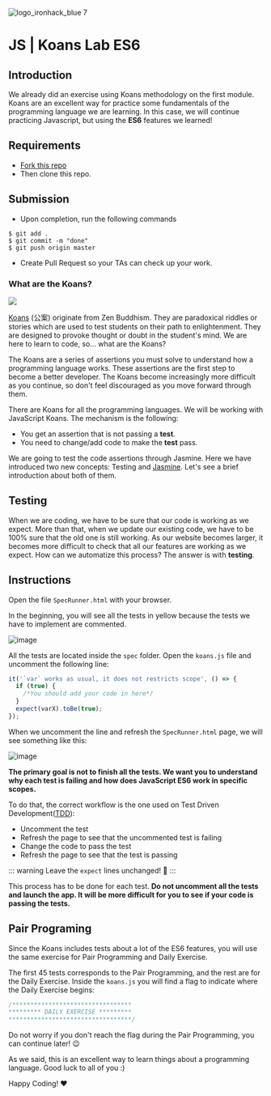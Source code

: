 ![logo_ironhack_blue 7](https://user-images.githubusercontent.com/23629340/40541063-a07a0a8a-601a-11e8-91b5-2f13e4e6b441.png)


# JS | Koans Lab ES6

## Introduction

We already did an exercise using Koans methodology on the first module. Koans are an excellent way for practice some fundamentals of the programming language we are learning. In this case, we will continue practicing Javascript, but using the **ES6** features we learned!


## Requirements

- [Fork this repo](https://guides.github.com/activities/forking/)
- Then clone this repo.


## Submission

- Upon completion, run the following commands
```
$ git add .
$ git commit -m "done"
$ git push origin master
```
- Create Pull Request so your TAs can check up your work.


### What are the Koans?

![](https://i.imgur.com/9Ug9NBn.png)

[Koans](https://en.wikipedia.org/wiki/K%C5%8Dan) (公案) originate from Zen Buddhism. They are paradoxical riddles or stories which are used to test students on their path to enlightenment. They are designed to provoke thought or doubt in the student's mind. We are here to learn to code, so... what are the Koans?

The Koans are a series of assertions you must solve to understand how a programming language works. These assertions are the first step to become a better developer. The Koans become increasingly more difficult as you continue, so don't feel discouraged as you move forward through them.

There are Koans for all the programming languages. We will be working with JavaScript Koans. The mechanism is the following:

- You get an assertion that is not passing a **test**.
- You need to change/add code to make the **test** pass.

We are going to test the code assertions through Jasmine. Here we have introduced two new concepts: Testing and [Jasmine](http://jasmine.github.io/). Let's see a brief introduction about both of them.

## Testing

When we are coding, we have to be sure that our code is working as we expect. More than that, when we update our existing code, we have to be 100% sure that the old one is still working. As our website becomes larger, it becomes more difficult to check that all our features are working as we expect. How can we automatize this process? The answer is with **testing**.


## Instructions


Open the file `SpecRunner.html` with your browser.

In the beginning, you will see all the tests in yellow because the tests we have to implement are commented.

![image](https://s3-eu-west-1.amazonaws.com/ih-materials/uploads/upload_f65f72c3d74cc10a06d8589219bb6f69.png)

All the tests are located inside the `spec` folder. Open the `koans.js` file and uncomment the following line:

```javascript
it('`var` works as usual, it does not restricts scope', () => {
  if (true) {
    /*You should add your code in here*/
  }
  expect(varX).toBe(true);
});
```

When we uncomment the line and refresh the `SpecRunner.html` page, we will see something like this:

![image](https://s3-eu-west-1.amazonaws.com/ih-materials/uploads/upload_0a3269347ff9cf345534607ba27809d2.png)

**The primary goal is not to finish all the tests. We want you to understand why each test is failing and how does JavaScript ES6 work in specific scopes.**

To do that, the correct workflow is the one used on Test Driven Development([TDD](https://en.wikipedia.org/wiki/Test-driven_development)):

- Uncomment the test
- Refresh the page to see that the uncommented test is failing
- Change the code to pass the test
- Refresh the page to see that the test is passing

::: warning
Leave the `expect` lines unchanged! :eyes:
:::

This process has to be done for each test. **Do not uncomment all the tests and launch the app. It will be more difficult for you to see if your code is passing the tests.**

## Pair Programing

Since the Koans includes tests about a lot of the ES6 features, you will use the same exercise for Pair Programming and Daily Exercise.

The first 45 tests corresponds to the Pair Programming, and the rest are for the Daily Exercise. Inside the `koans.js` you will find a flag to indicate where the Daily Exercise begins:

```javascript
/*********************************
********* DAILY EXERCISE *********
**********************************/
```

Do not worry if you don't reach the flag during the Pair Programming, you can continue later! :wink:

As we said, this is an excellent way to learn things about a programming language. Good luck to all of you :)

Happy Coding! :heart:
